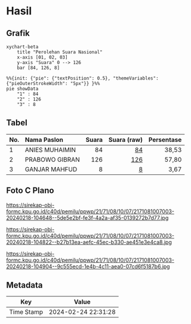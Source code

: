 # Hasil

## Grafik

```mermaid
xychart-beta
    title "Perolehan Suara Nasional"
    x-axis [01, 02, 03]
    y-axis "Suara" 0 --> 126
    bar [84, 126, 8]
```

```mermaid
%%{init: {"pie": {"textPosition": 0.5}, "themeVariables": {"pieOuterStrokeWidth": "5px"}} }%%
pie showData
    "1" : 84
    "2" : 126
    "3" : 8
```

## Tabel

| No. | Nama Paslon    | Suara | Suara (raw) | Persentase |
|:--- |:-------------- | -----:| -----------:| ----------:|
| 1   | ANIES MUHAIMIN | 84    | [84][p-1]   | 38,53      |
| 2   | PRABOWO GIBRAN | 126   | [126][p-2]  | 57,80      |
| 3   | GANJAR MAHFUD  | 8     | [8][p-3]    | 3,67       |


[p-1]: https://github.com/gigit-pemilu/pemilu-2024/blob/main/pilpres/hitung-suara/sub/21-kepulauan-riau/sub/71-kota-batam/sub/08-galang/sub/1007-pulau-abang/sub/003-tps/sub/paslon-1.txt
[p-2]: https://github.com/gigit-pemilu/pemilu-2024/blob/main/pilpres/hitung-suara/sub/21-kepulauan-riau/sub/71-kota-batam/sub/08-galang/sub/1007-pulau-abang/sub/003-tps/sub/paslon-2.txt
[p-3]: https://github.com/gigit-pemilu/pemilu-2024/blob/main/pilpres/hitung-suara/sub/21-kepulauan-riau/sub/71-kota-batam/sub/08-galang/sub/1007-pulau-abang/sub/003-tps/sub/paslon-3.txt

## Foto C Plano

https://sirekap-obj-formc.kpu.go.id/c40d/pemilu/ppwp/21/71/08/10/07/2171081007003-20240218-104648--5de5e2bf-fe3f-4a2a-af35-0139272b7d77.jpg

https://sirekap-obj-formc.kpu.go.id/c40d/pemilu/ppwp/21/71/08/10/07/2171081007003-20240218-104822--b27b13ea-aefc-45ec-b330-ae451e3e4ca8.jpg

https://sirekap-obj-formc.kpu.go.id/c40d/pemilu/ppwp/21/71/08/10/07/2171081007003-20240218-104904--9c555ecd-1e4b-4c11-aea0-07cd6f5187b6.jpg


## Metadata

| Key        | Value               |
| ---------- | ------------------- |
| Time Stamp | 2024-02-24 22:31:28 |



